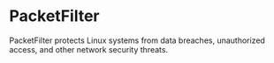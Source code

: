 # PacketFilter
PacketFilter protects Linux systems from data breaches, unauthorized access, and other network security threats.

